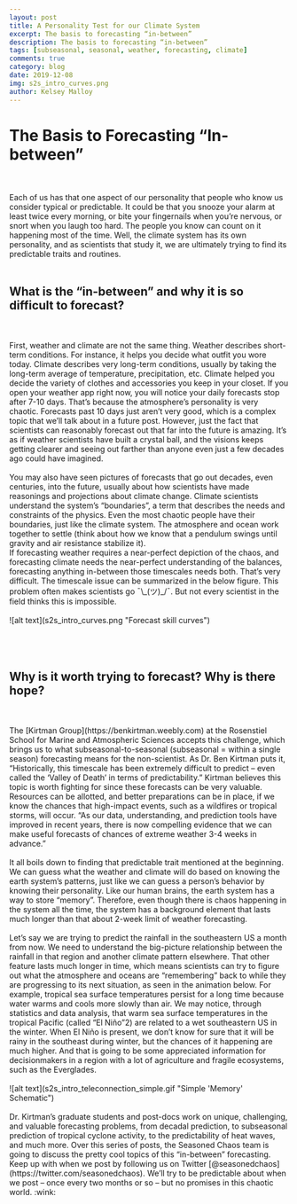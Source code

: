 ```yaml
---
layout: post
title: A Personality Test for our Climate System
excerpt: The basis to forecasting “in-between”
description: The basis to forecasting “in-between”
tags: [subseasonal, seasonal, weather, forecasting, climate]
comments: true
category: blog
date: 2019-12-08
img: s2s_intro_curves.png
author: Kelsey Malloy
---
```


<h1>The Basis to Forecasting “In-between”</h1>
<br><br>
Each of us has that one aspect of our personality that people who know us consider typical or predictable. It could be that you snooze your alarm at least twice every morning, or bite your fingernails when you’re nervous, or snort when you laugh too hard. The people you know can count on it happening most of the time. Well, the climate system has its own personality, and as scientists that study it, we are ultimately trying to find its predictable traits and routines.
<br><br>
<h2>What is the “in-between” and why it is so difficult to forecast?</h2>
<br><br>
First, weather and climate are not the same thing. Weather describes short-term conditions. For instance, it helps you decide what outfit you wore today. Climate describes very long-term conditions, usually by taking the long-term average of temperature, precipitation, etc. Climate helped you decide the variety of clothes and accessories you keep in your closet. If you open your weather app right now, you will notice your daily forecasts stop after 7-10 days. That’s because the atmosphere’s personality is very chaotic. Forecasts past 10 days just aren’t very good, which is a complex topic that we’ll talk about in a future post. However, just the fact that scientists can reasonably forecast out that far into the future is amazing. It’s as if weather scientists have built a crystal ball, and the visions keeps getting clearer and seeing out farther than anyone even just a few decades ago could have imagined. 
<br><br>
You may also have seen pictures of forecasts that go out decades, even centuries, into the future, usually about how scientists have made reasonings and projections about climate change. Climate scientists understand the system’s “boundaries”, a term that describes the needs and constraints of the physics. Even the most chaotic people have their boundaries, just like the climate system. The atmosphere and ocean work together to settle (think about how we know that a pendulum swings until gravity and air resistance stabilize it).
<br>
If forecasting weather requires a near-perfect depiction of the chaos, and forecasting climate needs the near-perfect understanding of the balances, forecasting anything in-between those timescales needs both. That’s very difficult. The timescale issue can be summarized in the below figure. This problem often makes scientists go ¯\_(ツ)_/¯. But not every scientist in the field thinks this is impossible. 
<br><br>
![alt text](s2s_intro_curves.png "Forecast skill curves")
<br><br>
<br><br>
<h2>Why is it worth trying to forecast? Why is there hope?</h2>
<br><br>
The [Kirtman Group](https://benkirtman.weebly.com) at the Rosenstiel School for Marine and Atmospheric Sciences accepts this challenge, which brings us to what subseasonal-to-seasonal (subseasonal = within a single season) forecasting means for the non-scientist. As Dr. Ben Kirtman puts it, “Historically, this timescale has been extremely difficult to predict – even called the ‘Valley of Death’ in terms of predictability.” Kirtman believes this topic is worth fighting for since these forecasts can be very valuable. Resources can be allotted, and better preparations can be in place, if we know the chances that high-impact events, such as a wildfires or tropical storms, will occur. “As our data, understanding, and prediction tools have improved in recent years, there is now compelling evidence that we can make useful forecasts of chances of extreme weather 3-4 weeks in advance.”
<br><br>
It all boils down to finding that predictable trait mentioned at the beginning. We can guess what the weather and climate will do based on knowing the earth system’s patterns, just like we can guess a person’s behavior by knowing their personality. Like our human brains, the earth system has a way to store “memory”. Therefore, even though there is chaos happening in the system all the time, the system has a background element that lasts much longer than that about 2-week limit of weather forecasting.
<br><br>
Let’s say we are trying to predict the rainfall in the southeastern US a month from now. We need to understand the big-picture relationship between the rainfall in that region and another climate pattern elsewhere. That other feature lasts much longer in time, which means scientists can try to figure out what the atmosphere and oceans are “remembering” back to while they are progressing to its next situation, as seen in the animation below. For example, tropical sea surface temperatures persist for a long time because water warms and cools more slowly than air. We may notice, through statistics and data analysis, that warm sea surface temperatures in the tropical Pacific (called “El Niño”2) are related to a wet southeastern US in the winter. When El Niño is present, we don’t know for sure that it will be rainy in the southeast during winter, but the chances of it happening are much higher. And that is going to be some appreciated information for decisionmakers in a region with a lot of agriculture and fragile ecosystems, such as the Everglades.
<br><br>
![alt text](s2s_intro_teleconnection_simple.gif "Simple 'Memory' Schematic")
<br><br>
Dr. Kirtman’s graduate students and post-docs work on unique, challenging, and valuable forecasting problems, from decadal prediction, to subseasonal prediction of tropical cyclone activity, to the predictability of heat waves, and much more. Over this series of posts, the Seasoned Chaos team is going to discuss the pretty cool topics of this “in-between” forecasting. Keep up with when we post by following us on Twitter [@seasonedchaos](https://twitter.com/seasonedchaos). We’ll try to be predictable about when we post – once every two months or so – but no promises in this chaotic world. :wink: